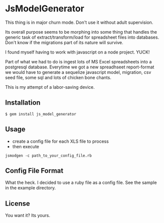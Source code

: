 # JsModelGenerator

This thing is in major churn mode.  Don't use it without adult supervision.

Its overall purpose seems to be morphing into some thing that handles the
generic task of extract/transform/load for spreadsheet files into databases.
Don't know if the migrations part of its nature will survive.


I found myself having to work with javascript on a node project.  YUCK!

Part of what we had to do is ingest lots of MS Excel spreadsheets into a
postgresql database.  Everytime we got a new spreadhseet report-format we
would have to generate a sequelize javascript model, migration, csv seed file,
some sql and lots of chicken bone chants.

This is my attempt of a labor-saving device.

## Installation

    $ gem install js_model_generator

## Usage

* create a config file for each XLS file to process
* then execute

```shell
jsmodgen -c path_to_your_config_file.rb
```

## Config File Format

What the heck.  I decided to use a ruby file as a config file.  See
the sample in the example directory.


## License

You want it?  Its yours.

